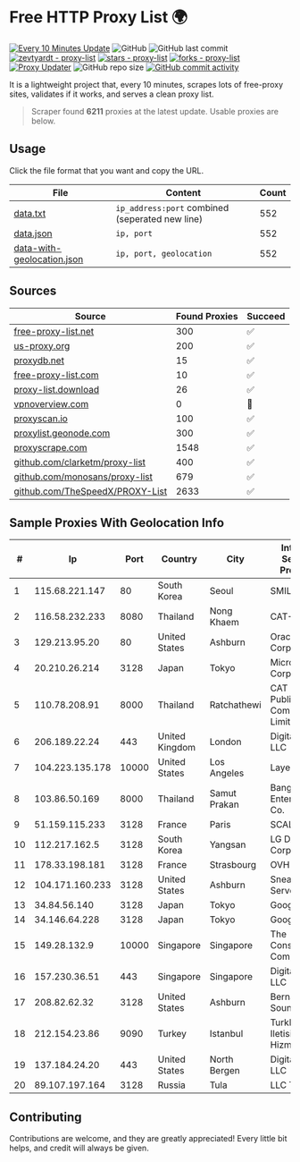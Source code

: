 
# Free HTTP Proxy List 🌍

[![Every 10 Minutes Update](https://github.com/mertguvencli/http-proxy-list/actions/workflows/main.yml/badge.svg?branch=main)](https://github.com/mertguvencli/http-proxy-list/actions/workflows/main.yml)
![GitHub](https://img.shields.io/github/license/mertguvencli/http-proxy-list)
![GitHub last commit](https://img.shields.io/github/last-commit/mertguvencli/http-proxy-list)
[![zevtyardt - proxy-list](https://img.shields.io/static/v1?label=zevtyardt&message=proxy-list&color=blue&logo=github)](https://github.com/zevtyardt/proxy-list "Go to GitHub repo")
[![stars - proxy-list](https://img.shields.io/github/stars/zevtyardt/proxy-list?style=social)](https://github.com/zevtyardt/proxy-list)
[![forks - proxy-list](https://img.shields.io/github/forks/zevtyardt/proxy-list?style=social)](https://github.com/zevtyardt/proxy-list)
[![Proxy Updater](https://github.com/zevtyardt/proxy-list/workflows/Proxy%20Updater/badge.svg)](https://github.com/zevtyardt/proxy-list/actions?query=workflow:"Proxy+Updater")
![GitHub repo size](https://img.shields.io/github/repo-size/zevtyardt/proxy-list)
[![GitHub commit activity](https://img.shields.io/github/commit-activity/m/zevtyardt/proxy-list?logo=commits)](https://github.com/zevtyardt/proxy-list/commits/main)

It is a lightweight project that, every 10 minutes, scrapes lots of free-proxy sites, validates if it works, and serves a clean proxy list.

> Scraper found **6211** proxies at the latest update. Usable proxies are below.

## Usage

Click the file format that you want and copy the URL.

|File|Content|Count|
|----|-------|-----|
|[data.txt](https://raw.githubusercontent.com/mertguvencli/http-proxy-list/main/proxy-list/data.txt)|`ip_address:port` combined (seperated new line)|552|
|[data.json](https://raw.githubusercontent.com/mertguvencli/http-proxy-list/main/proxy-list/data.json)|`ip, port`|552|
|[data-with-geolocation.json](https://raw.githubusercontent.com/mertguvencli/http-proxy-list/main/proxy-list/data-with-geolocation.json)|`ip, port, geolocation`|552|

## Sources

|Source|Found Proxies|Succeed|
|------|-------------|-------|
|[free-proxy-list.net](https://free-proxy-list.net)|300|✅|
|[us-proxy.org](https://www.us-proxy.org)|200|✅|
|[proxydb.net](http://proxydb.net)|15|✅|
|[free-proxy-list.com](https://free-proxy-list.com/?page=&port=&type%5B%5D=http&type%5B%5D=https&up_time=0&search=Search)|10|✅|
|[proxy-list.download](https://www.proxy-list.download/HTTP)|26|✅|
|[vpnoverview.com](https://vpnoverview.com/privacy/anonymous-browsing/free-proxy-servers)|0|🚫|
|[proxyscan.io](https://www.proxyscan.io)|100|✅|
|[proxylist.geonode.com](https://proxylist.geonode.com/api/proxy-list?limit=300&page=1&sort_by=lastChecked&sort_type=desc&protocols=http,https)|300|✅|
|[proxyscrape.com](https://api.proxyscrape.com/v2/?request=displayproxies&protocol=http&timeout=10000&country=all&ssl=all&anonymity=all)|1548|✅|
|[github.com/clarketm/proxy-list](https://raw.githubusercontent.com/clarketm/proxy-list/master/proxy-list-raw.txt)|400|✅|
|[github.com/monosans/proxy-list](https://raw.githubusercontent.com/monosans/proxy-list/main/proxies/http.txt)|679|✅|
|[github.com/TheSpeedX/PROXY-List](https://raw.githubusercontent.com/TheSpeedX/PROXY-List/master/http.txt)|2633|✅|


## Sample Proxies With Geolocation Info

|#|Ip|Port|Country|City|Internet Service Provider|
|-|--|----|-------|----|-------------------------|
|1|115.68.221.147|80|South Korea|Seoul|SMILESERV|
|2|116.58.232.233|8080|Thailand|Nong Khaem|CAT-BB|
|3|129.213.95.20|80|United States|Ashburn|Oracle Corporation|
|4|20.210.26.214|3128|Japan|Tokyo|Microsoft Corporation|
|5|110.78.208.91|8000|Thailand|Ratchathewi|CAT Telecom Public Company Limited|
|6|206.189.22.24|443|United Kingdom|London|DigitalOcean, LLC|
|7|104.223.135.178|10000|United States|Los Angeles|LayerHost|
|8|103.86.50.169|8000|Thailand|Samut Prakan|Bangmod Enterprise Co.|
|9|51.159.115.233|3128|France|Paris|SCALEWAY|
|10|112.217.162.5|3128|South Korea|Yangsan|LG DACOM Corporation|
|11|178.33.198.181|3128|France|Strasbourg|OVH SAS|
|12|104.171.160.233|3128|United States|Ashburn|Sneaker Server|
|13|34.84.56.140|3128|Japan|Tokyo|Google LLC|
|14|34.146.64.228|3128|Japan|Tokyo|Google LLC|
|15|149.28.132.9|10000|Singapore|Singapore|The Constant Company|
|16|157.230.36.51|443|Singapore|Singapore|DigitalOcean, LLC|
|17|208.82.62.32|3128|United States|Ashburn|Bernardi Sounds|
|18|212.154.23.86|9090|Turkey|Istanbul|TurkNet Iletisim Hizmetleri|
|19|137.184.24.20|443|United States|North Bergen|DigitalOcean, LLC|
|20|89.107.197.164|3128|Russia|Tula|LLC TK Altair|



## Contributing

Contributions are welcome, and they are greatly appreciated! Every
little bit helps, and credit will always be given.

